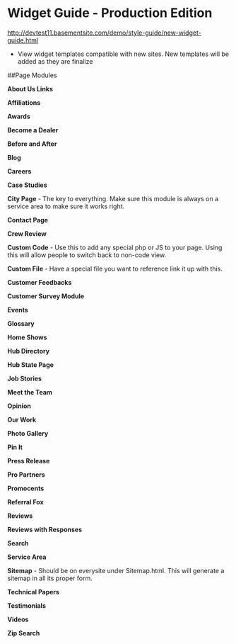 # Widget Guide - Production Edition
http://devtest11.basementsite.com/demo/style-guide/new-widget-guide.html
- View widget templates compatible with new sites. New templates will be added as they are finalize


##Page Modules 


**About Us Links**

**Affiliations** 

**Awards** 

**Become a Dealer** 

**Before and After** 

**Blog** 

**Careers** 

**Case Studies** 

**City Page** - The key to everything. Make sure this module is always on a service area to make sure it works right. 

**Contact Page** 

**Crew Review** 

**Custom Code** - Use this to add any special php or JS to your page. Using this will allow people to switch back to non-code view. 

**Custom File** - Have a special file you want to reference link it up with this. 

**Customer Feedbacks** 

**Customer Survey Module** 

**Events** 

**Glossary** 

**Home Shows**

**Hub Directory** 

**Hub State Page** 

**Job Stories** 

**Meet the Team** 

**Opinion** 

**Our Work** 

**Photo Gallery** 

**Pin It** 

**Press Release** 

**Pro Partners** 

**Promocents** 

**Referral Fox** 

**Reviews** 

**Reviews with Responses** 

**Search** 

**Service Area** 

**Sitemap** - Should be on everysite under Sitemap.html. This will generate a sitemap in all its proper form. 

**Technical Papers** 

**Testimonials** 

**Videos** 

**Zip Search** 
 
